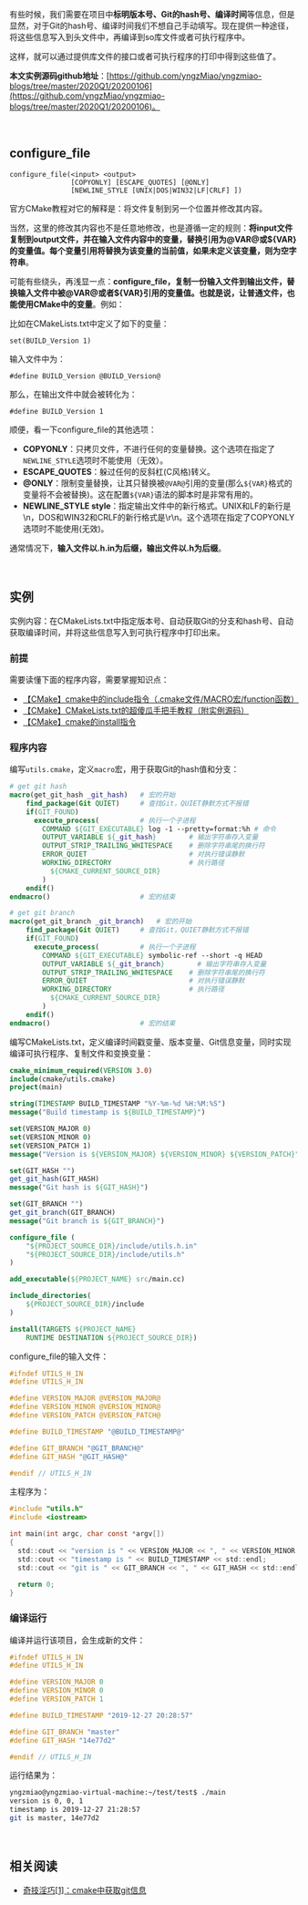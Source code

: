有些时候，我们需要在项目中**标明版本号、Git的hash号、编译时间**等信息，但是显然，对于Git的hash号、编译时间我们不想自己手动填写。现在提供一种途径，将这些信息写入到头文件中，再编译到so库文件或者可执行程序中。

这样，就可以通过提供库文件的接口或者可执行程序的打印中得到这些值了。

**本文实例源码github地址**：[https://github.com/yngzMiao/yngzmiao-blogs/tree/master/2020Q1/20200106](https://github.com/yngzMiao/yngzmiao-blogs/tree/master/2020Q1/20200106)。

<br/>

## configure_file
```
configure_file(<input> <output>
               [COPYONLY] [ESCAPE_QUOTES] [@ONLY]
               [NEWLINE_STYLE [UNIX|DOS|WIN32|LF|CRLF] ])
```
官方CMake教程对它的解释是：将文件复制到另一个位置并修改其内容。

当然，这里的修改其内容也不是任意地修改，也是遵循一定的规则：**将input文件复制到output文件，并在输入文件内容中的变量，替换引用为@VAR@或${VAR}的变量值。每个变量引用将替换为该变量的当前值，如果未定义该变量，则为空字符串**。

可能有些绕头，再浅显一点：**configure_file，复制一份输入文件到输出文件，替换输入文件中被@VAR@或者${VAR}引用的变量值。也就是说，让普通文件，也能使用CMake中的变量**。例如：

比如在CMakeLists.txt中定义了如下的变量：
```
set(BUILD_Version 1)
```
输入文件中为：
```
#define BUILD_Version @BUILD_Version@
```
那么，在输出文件中就会被转化为：
```
#define BUILD_Version 1
```

顺便，看一下configure_file的其他选项：
* **COPYONLY**：只拷贝文件，不进行任何的变量替换。这个选项在指定了`NEWLINE_STYLE`选项时不能使用（无效）。
* **ESCAPE_QUOTES**：躲过任何的反斜杠(C风格)转义。
* **@ONLY**：限制变量替换，让其只替换被`@VAR@`引用的变量(那么`${VAR}`格式的变量将不会被替换)。这在配置`${VAR}`语法的脚本时是非常有用的。
* **NEWLINE_STYLE style**：指定输出文件中的新行格式。UNIX和LF的新行是\n，DOS和WIN32和CRLF的新行格式是\r\n。这个选项在指定了COPYONLY选项时不能使用(无效)。

通常情况下，**输入文件以.h.in为后缀，输出文件以.h为后缀**。

<br/>

## 实例
实例内容：在CMakeLists.txt中指定版本号、自动获取Git的分支和hash号、自动获取编译时间，并将这些信息写入到可执行程序中打印出来。

### 前提
需要读懂下面的程序内容，需要掌握知识点：
* [【CMake】cmake中的include指令（.cmake文件/MACRO宏/function函数）](https://blog.csdn.net/qq_38410730/article/details/102677143)
* [【CMake】CMakeLists.txt的超傻瓜手把手教程（附实例源码）](https://blog.csdn.net/qq_38410730/article/details/102477162)
* [【CMake】cmake的install指令](https://blog.csdn.net/qq_38410730/article/details/102837401)

### 程序内容
编写`utils.cmake`，定义`macro`宏，用于获取Git的hash值和分支：
```cmake
# get git hash
macro(get_git_hash _git_hash)   # 宏的开始
    find_package(Git QUIET)     # 查找Git，QUIET静默方式不报错
    if(GIT_FOUND)
      execute_process(          # 执行一个子进程
        COMMAND ${GIT_EXECUTABLE} log -1 --pretty=format:%h # 命令
        OUTPUT_VARIABLE ${_git_hash}        # 输出字符串存入变量
        OUTPUT_STRIP_TRAILING_WHITESPACE    # 删除字符串尾的换行符
        ERROR_QUIET                         # 对执行错误静默
        WORKING_DIRECTORY                   # 执行路径
          ${CMAKE_CURRENT_SOURCE_DIR}
        )
    endif()
endmacro()                      # 宏的结束

# get git branch
macro(get_git_branch _git_branch)   # 宏的开始
    find_package(Git QUIET)     # 查找Git，QUIET静默方式不报错
    if(GIT_FOUND)
      execute_process(          # 执行一个子进程
        COMMAND ${GIT_EXECUTABLE} symbolic-ref --short -q HEAD
        OUTPUT_VARIABLE ${_git_branch}        # 输出字符串存入变量
        OUTPUT_STRIP_TRAILING_WHITESPACE    # 删除字符串尾的换行符
        ERROR_QUIET                         # 对执行错误静默
        WORKING_DIRECTORY                   # 执行路径
          ${CMAKE_CURRENT_SOURCE_DIR}
        )
    endif()
endmacro()                      # 宏的结束
```
编写CMakeLists.txt，定义编译时间戳变量、版本变量、Git信息变量，同时实现编译可执行程序、复制文件和变换变量：
```cmake
cmake_minimum_required(VERSION 3.0)
include(cmake/utils.cmake)
project(main)

string(TIMESTAMP BUILD_TIMESTAMP "%Y-%m-%d %H:%M:%S")
message("Build timestamp is ${BUILD_TIMESTAMP}")

set(VERSION_MAJOR 0)
set(VERSION_MINOR 0)
set(VERSION_PATCH 1)
message("Version is ${VERSION_MAJOR} ${VERSION_MINOR} ${VERSION_PATCH}")

set(GIT_HASH "")
get_git_hash(GIT_HASH)
message("Git hash is ${GIT_HASH}")

set(GIT_BRANCH "")
get_git_branch(GIT_BRANCH)
message("Git branch is ${GIT_BRANCH}")

configure_file (
    "${PROJECT_SOURCE_DIR}/include/utils.h.in"
    "${PROJECT_SOURCE_DIR}/include/utils.h"
)

add_executable(${PROJECT_NAME} src/main.cc)

include_directories(
    ${PROJECT_SOURCE_DIR}/include
)

install(TARGETS ${PROJECT_NAME}
    RUNTIME DESTINATION ${PROJECT_SOURCE_DIR})
```
configure_file的输入文件：
```c
#ifndef UTILS_H_IN
#define UTILS_H_IN

#define VERSION_MAJOR @VERSION_MAJOR@
#define VERSION_MINOR @VERSION_MINOR@
#define VERSION_PATCH @VERSION_PATCH@

#define BUILD_TIMESTAMP "@BUILD_TIMESTAMP@"

#define GIT_BRANCH "@GIT_BRANCH@"
#define GIT_HASH "@GIT_HASH@"

#endif // UTILS_H_IN
```
主程序为：
```c
#include "utils.h"
#include <iostream>

int main(int argc, char const *argv[])
{
  std::cout << "version is " << VERSION_MAJOR << ", " << VERSION_MINOR << ", "<< VERSION_PATCH << std::endl;
  std::cout << "timestamp is " << BUILD_TIMESTAMP << std::endl;
  std::cout << "git is " << GIT_BRANCH << ", " << GIT_HASH << std::endl;
  
  return 0;
}
```

### 编译运行
编译并运行该项目，会生成新的文件：
```c
#ifndef UTILS_H_IN
#define UTILS_H_IN

#define VERSION_MAJOR 0
#define VERSION_MINOR 0
#define VERSION_PATCH 1

#define BUILD_TIMESTAMP "2019-12-27 20:28:57"

#define GIT_BRANCH "master"
#define GIT_HASH "14e77d2"

#endif // UTILS_H_IN
```
运行结果为：
```bash
yngzmiao@yngzmiao-virtual-machine:~/test/test$ ./main 
version is 0, 0, 1
timestamp is 2019-12-27 21:28:57
git is master, 14e77d2
```

<br/>

## 相关阅读
* [奇技淫巧[1]：cmake中获取git信息](https://zhuanlan.zhihu.com/p/57319492)

